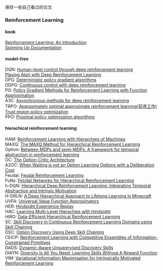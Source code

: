 保存一些自己看过的论文

### Reinforcement Learning
#### book
[Reinforcement Learning: An Introduction](https://gitee.com/yangshengqi/paper/blob/master/Reinforcement%20Learning/book/Reinforcement%20Learning:%20An%20Introduction.pdf)  
[Spinning Up Documentation](https://gitee.com/yangshengqi/paper/blob/master/Reinforcement%20Learning/book/Spinning%20Up%20Documentation.pdf)  

#### model-free
DQN: [Human-level control through deep reinforcement learning](https://gitee.com/yangshengqi/paper/blob/master/Reinforcement%20Learning/model-free/Human-level%20control%20through%20deep%20reinforcement%20learning(Nature).pdf)  
     [Playing Atari with Deep Reinforcement Learning](https://gitee.com/yangshengqi/paper/blob/master/Reinforcement%20Learning/model-free/Playing%20Atari%20with%20Deep%20Reinforcement%20Learning(ICML).pdf)  
DPG: [Deterministic policy gradient algorithms](https://gitee.com/yangshengqi/paper/blob/master/Reinforcement%20Learning/model-free/Deterministic%20policy%20gradient%20algorithms.pdf)  
DDPG: [Continuous control with deep reinforcement learning](https://gitee.com/yangshengqi/paper/blob/master/Reinforcement%20Learning/model-free/Continuous%20control%20with%20deep%20reinforcement%20learning.pdf)  
PG: [Policy Gradient Methods for Reinforcement Learning with Function Approximation](https://gitee.com/yangshengqi/paper/blob/master/Reinforcement%20Learning/model-free/Policy%20Gradient%20Methods%20for%20Reinforcement%20Learning%20with%20Function%20Approximation.pdf)  
A3C: [Asynchronous methods for deep reinforcement learning](https://gitee.com/yangshengqi/paper/blob/master/Reinforcement%20Learning/model-free/Asynchronous%20methods%20for%20deep%20reinforcement%20learning.pdf)  
TRPO: [Approximately optimal approximate reinforcement learning(前序工作)](https://gitee.com/yangshengqi/paper/blob/master/Reinforcement%20Learning/model-free/Approximately%20optimal%20approximate%20reinforcement%20learning.pdf)  
      [Trust region policy optimization](https://gitee.com/yangshengqi/paper/blob/master/Reinforcement%20Learning/model-free/Trust%20region%20policy%20optimization.pdf)  
PPO: [Proximal policy optimization algorithms](https://gitee.com/yangshengqi/paper/blob/master/Reinforcement%20Learning/model-free/Proximal%20policy%20optimization%20algorithms.pdf)  

#### hierachical reinforcement learning
HAM: [Reinforcement Learning with Hierarchies of Machines](https://gitee.com/yangshengqi/paper/blob/master/Reinforcement%20Learning/hierarchical/Reinforcement%20Learning%20with%20Hierarchies%20of%20Machines.pdf)  
MAXQ: [The MAXQ Method for Hierarchical Reinforcement Learning](https://gitee.com/yangshengqi/paper/blob/master/Reinforcement%20Learning/hierarchical/The%20MAXQ%20Method%20for%20Hierarchical%20Reinforcement%20Learning.pdf)  
Option: [Between MDPs and semi-MDPs: A framework for temporal abstraction in reinforcement learning](https://gitee.com/yangshengqi/paper/blob/master/Reinforcement%20Learning/hierarchical/Between%20MDPs%20and%20semi-MDPs:%20A%20framework%20for%20temporal%20abstraction%20in%20reinforcement%20learning.pdf)  
OC: [The Option-Critic Architecture](https://gitee.com/yangshengqi/paper/blob/master/Reinforcement%20Learning/hierarchical/The%20Option-Critic%20Architecture.pdf)    
A2OC: [When Waiting is not an Option  Learning Options with a Deliberation Cost](https://gitee.com/yangshengqi/paper/blob/master/Reinforcement%20Learning/hierarchical/When%20Waiting%20is%20not%20an%20Option%20%20Learning%20Options%20with%20a%20Deliberation%20Cost.pdf)  
Feudal: [Feudal Reinforcement Learning](https://gitee.com/yangshengqi/paper/blob/master/Reinforcement%20Learning/hierarchical/Feudal%20Reinforcement%20Learning.pdf)  
FuNs: [FeUdal Networks for Hierarchical Reinforcement Learning](https://gitee.com/yangshengqi/paper/blob/master/Reinforcement%20Learning/hierarchical/FeUdal%20Networks%20for%20Hierarchical%20Reinforcement%20Learning.pdf)  
h-DQN: [Hierarchical Deep Reinforcement Learning: Integrating Temporal Abstraction and Intrinsic Motivation](https://gitee.com/yangshengqi/paper/blob/master/Reinforcement%20Learning/hierarchical/Hierarchical%20Deep%20Reinforcement%20Learning:%0AIntegrating%20Temporal%20Abstraction%20and%0AIntrinsic%20Motivation.pdf)  
H-DRLN: [A Deep Hierarchical Approach to Lifelong Learning in Minecraft](https://gitee.com/yangshengqi/paper/blob/master/Reinforcement%20Learning/hierarchical/A%20Deep%20Hierarchical%20Approach%20to%20Lifelong%20Learning%20in%20Minecraft.pdf)  
UVFA: [Universal Value Function Approximators](https://gitee.com/yangshengqi/paper/blob/master/Reinforcement%20Learning/hierarchical/Universal%20Value%20Function%20Approximators.pdf)  
HER: [Hindsight Experience Replay](https://gitee.com/yangshengqi/paper/blob/master/Reinforcement%20Learning/hierarchical/Hindsight%20Experience%20Replay.pdf)   
HAC: [Learning Multi-Level Hierachies with Hindsight](https://gitee.com/yangshengqi/paper/blob/master/Reinforcement%20Learning/hierarchical/Learning%20Multi-Level%20Hierachies%20with%20Hindsight.pdf)   
HIRO: [Data-Efficient Hierarchical Reinforcement Learning](https://gitee.com/yangshengqi/paper/blob/master/Reinforcement%20Learning/hierarchical/Data-Efficient%20Hierarchical%20Reinforcement%20Learning.pdf)  
SC: [Skill Discovery in Continuous Reinforcement Learning Domains using Skill Chaining](https://gitee.com/yangshengqi/paper/blob/master/Reinforcement%20Learning/hierarchical/Skill%20Discovery%20in%20Continuous%20Reinforcement%0ALearning%20Domains%20using%20Skill%20Chaining.pdf)  
DSC: [Option Discovery Using Deep Skill Chaining](https://gitee.com/yangshengqi/paper/blob/master/Reinforcement%20Learning/hierarchical/Option%20Discovery%20Using%20Deep%20Skill%20Chaining.pdf)  
CEICP: [Reinforcement Learning with Competitive Ensembles of Information-Constrained Primitives](https://gitee.com/yangshengqi/paper/blob/master/Reinforcement%20Learning/hierarchical/Reinforcement%20Learning%20with%20Competitive%20Ensembles%20of%20Information-Constrained%20Primitives.pdf)  
DADS: [Dynamic-Aware Unsupervised Discovery Skills](https://gitee.com/yangshengqi/paper/blob/master/Reinforcement%20Learning/hierarchical/Dynamic-Aware%20Unsupervised%20Discovery%20Skills.pdf)  
DIAYN: [Diversity Is All You Need: Learning Skills Without A Reward Function](https://gitee.com/yangshengqi/paper/blob/master/Reinforcement%20Learning/hierarchical/Diversity%20Is%20All%20You%20Need:%20%20Learning%20Skills%20Without%20A%20Reward%20Function.pdf)  
VIM: [Variational Information Maximisation for
Intrinsically Motivated Reinforcement Learning](https://gitee.com/yangshengqi/paper/blob/master/Reinforcement%20Learning/hierarchical/Variational%20Information%20Maximisation%20for%0AIntrinsically%20Motivated%20Reinforcement%20Learning.pdf)  



 

  
